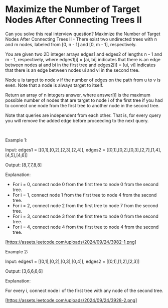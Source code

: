 # Maximize the Number of Target Nodes After Connecting Trees II

Can you solve this real interview question? Maximize the Number of Target Nodes After Connecting Trees II - There exist two undirected trees with n and m nodes, labeled from [0, n - 1] and [0, m - 1], respectively.

You are given two 2D integer arrays edges1 and edges2 of lengths n - 1 and m - 1, respectively, where edges1[i] = [ai, bi] indicates that there is an edge between nodes ai and bi in the first tree and edges2[i] = [ui, vi] indicates that there is an edge between nodes ui and vi in the second tree.

Node u is target to node v if the number of edges on the path from u to v is even. Note that a node is always target to itself.

Return an array of n integers answer, where answer[i] is the maximum possible number of nodes that are target to node i of the first tree if you had to connect one node from the first tree to another node in the second tree.

Note that queries are independent from each other. That is, for every query you will remove the added edge before proceeding to the next query.

 

Example 1:

Input: edges1 = [[0,1],[0,2],[2,3],[2,4]], edges2 = [[0,1],[0,2],[0,3],[2,7],[1,4],[4,5],[4,6]]

Output: [8,7,7,8,8]

Explanation:

 * For i = 0, connect node 0 from the first tree to node 0 from the second tree.
 * For i = 1, connect node 1 from the first tree to node 4 from the second tree.
 * For i = 2, connect node 2 from the first tree to node 7 from the second tree.
 * For i = 3, connect node 3 from the first tree to node 0 from the second tree.
 * For i = 4, connect node 4 from the first tree to node 4 from the second tree.

[https://assets.leetcode.com/uploads/2024/09/24/3982-1.png]

Example 2:

Input: edges1 = [[0,1],[0,2],[0,3],[0,4]], edges2 = [[0,1],[1,2],[2,3]]

Output: [3,6,6,6,6]

Explanation:

For every i, connect node i of the first tree with any node of the second tree.

[https://assets.leetcode.com/uploads/2024/09/24/3928-2.png]